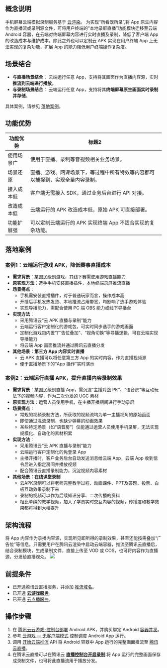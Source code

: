 ## 概念说明
手机屏幕云端模拟录制服务基于 [云渲染](https://cloud.tencent.com/document/product/1162/65422#7b5a45de-04c2-4cfc-8fcb-70bcc947a54f)。
为实现“所看既所录”,将 App 原生内容作为直播流或录制源文件，可将用户终端的“本地录屏直播”功能模块迁移至云端 Android 容器，在云端对终端屏幕内容进行实时直播及录制，降低了客户端 App 的改造成本与维护成本。除此之外也可以定制云 APK 实现在用户终端 App 上无法实现的复杂功能，扩展 App 的能力降低用户终端操作复杂度。

## 场景结合

- **与直播场景结合**：   云端运行任意 App，支持将其画面作为直播内容源，实时**推流到云端进行播放**。
- **与录制场景结合**：   云端运行任意 App，支持将其**终端屏幕原生画面实时录制并存储**。

具体案例，请参见 [落地案例](#case)。

 
## 功能优势

| 功能优势 | 标题2 | 
|---------|---------|
| 使用场景广 | 使用于直播、录制等音视频相关业务场景。 | 
| 场景还原 | 直播、游戏、网课场景下，等过程中所有特效等内容都可以捕捉到，实现全量内容录制。 | 
| 接入成本低 | 客户端无需接入 SDK，通过业务后台进行 API 对接。 | 
| 改造成本低 | 云端运行的 APK 改造成本低，原始 APK 可直接部署。 | 
| 功能扩展强 | 可以定制云端运行的 APK 实现终端 App 不适合实现的复杂功能。 | 


[](id:case)
## 落地案例

### 案例1：云端运行游戏 APK，降低赛事直播成本

- **需求背景**：某国民级别游戏，其线下赛需使用游戏直播能力
- **原实现方法**：选手手机安装直播插件，本地终端录屏推流直播
- **场景痛点**：
	- 手机需安装直播插件，对于普通玩家而言，操作成本高
	- 开播后手机发热发烫、本地推流占用带宽，均影响了选手游戏体验
	- 实现导播能力，需配合使用 PC 端 OBS 能力或线下导播台
- **实现方法**：
	- 采用腾讯云“云 APK 直播与录制”能力
	- 云端运行客户定制化的游戏包，可实时同步选手的游戏画面
	- 定制化游戏包内置“广告位叠加”、“视角切换”等导播逻辑，可在云端实现导播能力
	- 将云端 App 画面推流并通过腾讯云直播分发
- **其他场景：第三方 App 内容实时直播**
	- 云 APK 直播可以将任意第三方 App 的实时内容，作为直播视频源
	- 便于直播场景下的“App 操作”实时演示


### 案例2：云端运行直播 APK，提升直播内容录制效果

- **需求背景**：某国民级别直播 App，需沉淀“主播对战 PK“、“语音房”等互动玩法下的视频内容，作为二次分发的 UGC 素材
- **原实现方法**：运营人员使用手机，在主播开播期间进行手动录屏
- **场景痛点**：
	- 常规的视频录制方法，所获取的视频流均为单一主播视角的原始画面
	- 即使通过混流录制，也缺少弹幕的动画效果
	- 某些特定场景（如“语音房”）仅能通过运营人员使用手机录屏，无法实现规模化、自动化的素材积累
- **实现方法**：
	- 采用腾讯云“云 APK 直播与录制”能力
	- 云端运行客户定制化的免登录 App
	- 主播开播时，客户业务后台自动发送消息给云端 App，云端 App 收到信令后进入指定房间并播放视频
	- 配合腾讯云直播录制能力，沉淀视频内容素材
- **其他场景：在线课堂录制**
	- 云APK录制可以将老师完整教学过程、动画课件、PPT及答题、投票、白板互动效果录制下来
	- 录制的视频可以作为后续知识分享、二次传播的资料
	- 相比单纯的教学视频，加入了学员实时交互内容的视频，传播度和教学效果都将得到大幅提升

## 架构流程
将 App 内容作为录播内容源，实现所见即所得的录制效果，甚至还能按需叠加“广告位”等信息。只需要用户在腾讯云渲染中启动云端容器，推流至腾讯云直播后，结合录制模块，生成录制文件，直接上传至 VOD 或 COS，也可将内容作为直播源，分发给直播观众。
![](https://qcloudimg.tencent-cloud.cn/raw/1d44f35c1f96ba20c5c9ef7f07e1bcd4.png)
 

## 前提条件
- 已开通腾讯云直播服务，并添加 [推流域名](https://cloud.tencent.com/document/product/267/20381)。
- 已开通 [**云游戏服务**](https://cloud.tencent.com/document/product/1162)。
- 已开通 [云点播服务](https://cloud.tencent.com/document/product/266/8757#.E6.AD.A5.E9.AA.A41.EF.BC.9A.E5.BC.80.E9.80.9A.E4.BA.91.E7.82.B9.E6.92.AD)。


## 操作步骤
1. 在 [腾讯云云游戏-控制台部署](https://cloud.tencent.com/document/product/1162/64896) Android APK，并购买绑定 Android [容器并发](https://cloud.tencent.com/document/product/1162/64889)。
2. 参考[ 云游戏 — 无客户端模式](https://cloud.tencent.com/document/product/1162/65422#7b5a45de-04c2-4cfc-8fcb-70bcc947a54f) 控制调度 Android App 运行。
3. 调用 [开始云端推流](https://cloud.tencent.com/document/product/1162/67868) API 将 Android 容器中 App 运行的完整画面推流至 [腾讯云直播](https://cloud.tencent.com/document/product/267)。
4. 在腾讯云直播可以在腾讯云 [**直播控制台开启录制**](https://cloud.tencent.com/document/product/267/32739) 将 App 运行的完整画面保存成录制文件，也可将此直播流用于播放分发。
